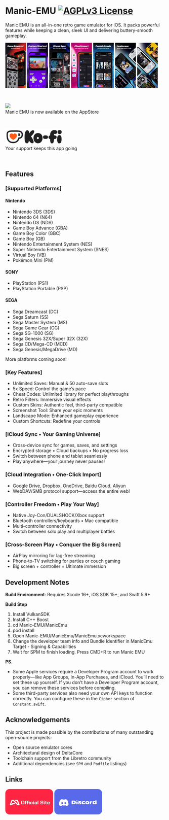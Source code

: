 # Manic-EMU [![AGPLv3 License](https://img.shields.io/badge/License-AGPL%20v3-blue.svg)](https://www.gnu.org/licenses/agpl-3.0)

Manic EMU is an all-in-one retro game emulator for iOS. It packs powerful features while keeping a clean, sleek UI and delivering buttery-smooth gameplay.

<p float="center">
  <img src="images_manicemu_ver4_a01.jpg" width="13%">
  <img src="images_manicemu_ver4_a02.jpg" width="13%">
  <img src="images_manicemu_ver4_a03.jpg" width="13%">
  <img src="images_manicemu_ver4_a04.jpg" width="13%">
  <img src="images_manicemu_ver4_a05.jpg" width="13%">
  <img src="images_manicemu_ver4_a06.jpg" width="13%">
  <img src="images_manicemu_ver4_a07.jpg" width="13%">
</p>

</br>

[<img src="appstore-badge.png" height="50">](https://itunes.apple.com/us/app/id6743335790)
</br>
Manic EMU is now available on the AppStore

</br>

[<img src="kofi-badge.png" height="50">](https://ko-fi.com/maftymanicemu)
</br>
Your support keeps this app going

</br>

## Features

### [Supported Platforms]

#### Nintendo
- Nintendo 3DS (3DS)
- Nintendo 64 (N64)
- Nintendo DS (NDS)
- Game Boy Advance (GBA)
- Game Boy Color (GBC)
- Game Boy (GB)
- Nintendo Entertainment System (NES)
- Super Nintendo Entertainment System (SNES)
- Virtual Boy (VB)
- Pokémon Mini (PM)

#### SONY
- PlayStation (PS1)
- PlayStation Portable (PSP)

#### SEGA
- Sega Dreamcast (DC)
- Sega Saturn (SS)
- Sega Master System (MS)
- Sega Game Gear (GG)
- Sega SG-1000 (SG)
- Sega Genesis 32X/Super 32X (32X)
- Sega CD/Mega-CD (MCD)
- Sega Genesis/MegaDrive (MD)

More platforms coming soon!

### [Key Features]
- Unlimited Saves: Manual & 50 auto-save slots
- 5x Speed: Control the game’s pace
- Cheat Codes: Unlimited library for perfect playthroughs
- Retro Filters: Immersive visual effects
- Custom Skins: Authentic feel, third-party compatible
- Screenshot Tool: Share your epic moments
- Landscape Mode: Enhanced gameplay experience
- Custom Shortcuts: Redefine your controls


### [iCloud Sync • Your Gaming Universe]
- Cross-device sync for games, saves, and settings
- Encrypted storage • Cloud backups • No progress loss
- Switch between phone and tablet seamlessly
- Play anywhere—your journey never pauses!


### [Cloud Integration • One-Click Import]
- Google Drive, Dropbox, OneDrive, Baidu Cloud, Aliyun
- WebDAV/SMB protocol support—access the entire web!


### [Controller Freedom • Play Your Way]
- Native Joy-Con/DUALSHOCK/Xbox support
- Bluetooth controllers/keyboards • Mac compatible
- Multi-controller connectivity
- Switch between solo play and multiplayer battles


### [Cross-Screen Play • Conquer the Big Screen]
- AirPlay mirroring for lag-free streaming
- Phone-to-TV switching for parties or couch gaming
- Big screen + controller = Ultimate immersion

## Development Notes
 **Build Environment**: Requires Xcode 16+, iOS SDK 15+, and Swift 5.9+

 **Build Step**
1. Install VulkanSDK  
2. Install C++ Boost
3. cd Manic-EMU/ManicEmu
4. pod install
5. Open Manic-EMU/ManicEmu/ManicEmu.xcworkspace
6. Change the developer team info and Bundle Identifier in ManicEmu Target - Signing & Capabilities
7. Wait for SPM to finish loading. Press CMD+R to run Manic EMU

  **PS.**
- Some Apple services require a Developer Program account to work properly—like App Groups, In-App Purchases, and iCloud. You’ll need to set these up yourself. If you don’t have a Developer Program account, you can remove these services before compiling.
- Some third-party services also need your own API keys to function correctly. You can configure these in the `Cipher` section of `Constant.swift`.   


## Acknowledgements
This project is made possible by the contributions of many outstanding open-source projects:
- Open source emulator cores
- Architectural design of DeltaCore
- Toolchain support from the Libretro community
- Additional dependencies (see `SPM` and `Podfile` listings)

## Links
[<img src="manicemu-badge.png" height="80">](https://manicemu.site) [<img src="discord-badge.png" height="80">](https://discord.gg/qsaTHzknAZ)




